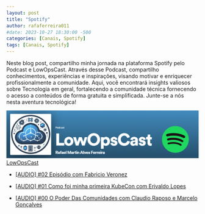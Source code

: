 ```yaml
---
layout: post
title: "Spotify"
author: rafaferreira011
#date: 2023-10-27 18:30:00 -500
categories: [Canais, Spotify]
tags: [Canais, Spotify]
---
```


Neste blog post, compartilho minha jornada na plataforma Spotify pelo Podcast e LowOpsCast. Através desse Podcast, compartilho conhecimentos, experiências e inspirações, visando motivar e enriquecer profissionalmente a comunidade. Aqui, você encontrará insights valiosos sobre Tecnologia em geral, fortalecendo a comunidade técnica fornecendo o acesso a conteúdos de forma gratuita e simplificada. Junte-se a nós nesta aventura tecnológica!

![LowOpsCast](/assets/img/posts/LowOpsCast2.png)
<i class="fa-brands fa-spotify"></i> [LowOpsCast](https://open.spotify.com/show/0U4kcZT2Cwn4CqQGg4Ywcj?si=77fbd9161ea246e6)

- <i class="fa-brands fa-spotify"></i> [[AUDIO] #02 Episódio com Fabricio Veronez](https://open.spotify.com/episode/3EuxyLmz28C5iUo7KDMFNU?si=d168171ca35c4cb7)

- <i class="fa-brands fa-spotify"></i> [[AUDIO] #01 Como foi minha primeira KubeCon com Erivaldo Lopes](https://open.spotify.com/episode/4TYC8bsfDSr4hGbOiKQdL8?si=1f892294af3640e4)

- <i class="fa-brands fa-spotify"></i> [[AUDIO] #00 O Poder Das Comunidades com Claudio Raposo e Marcelo Gonçalves](https://open.spotify.com/episode/7Fvfu57ak0I6BeNE5lPr10?si=31adc066093b4f16)
